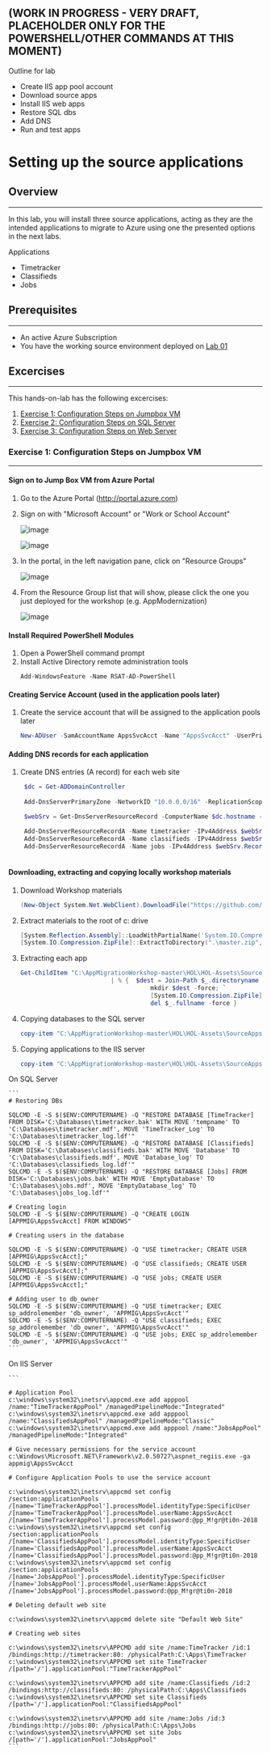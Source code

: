 ## (WORK IN PROGRESS - VERY DRAFT, PLACEHOLDER ONLY FOR THE POWERSHELL/OTHER COMMANDS AT THIS MOMENT)

Outline for lab

* Create IIS app pool account
* Download source apps
* Install IIS web apps
* Restore SQL dbs
* Add DNS
* Run and test apps

# Setting up the source applications

## Overview
---
In this lab, you will install three source applications, acting as they are the intended applications to migrate to Azure using one the presented options in the next labs.

Applications
- Timetracker
- Classifieds
- Jobs

## Prerequisites
---
* An active Azure Subscription
* You have the working source environment deployed on [Lab 01](../01-setup/README.md)

## Excercises
---
This hands-on-lab has the following excercises:
1. [Exercise 1: Configuration Steps on Jumpbox VM](#ex1)
1. [Exercise 2: Configuration Steps on SQL Server](#ex2)
1. [Exercise 3: Configuration Steps on Web Server](#ex3)

### Exercise 1: Configuration Steps on Jumpbox VM<a name="ex1"></a>
---

#### Sign on to Jump Box VM from Azure Portal

1. Go to the Azure Portal (http://portal.azure.com)
1. Sign on with "Microsoft Account" or "Work or School Account"

    ![image](./media/02-01-a.png)

    ![image](./media/02-01-b.png)

1. In the portal, in the left navigation pane, click on "Resource Groups" 

    ![image](./media/02-01-c.png)
 
1. From the Resource Group list that will show, please click the one you just deployed for the workshop (e.g. AppModernization)

    ![image](./media/02-01-d.png)

#### Install Required PowerShell Modules

1. Open a PowerShell command prompt
1. Install Active Directory remote administration tools
    ```
    Add-WindowsFeature -Name RSAT-AD-PowerShell
    ```

#### Creating Service Account (used in the application pools later)

1. Create the service account that will be assigned to the application pools later
    ```powershell
    New-ADUser -SamAccountName AppsSvcAcct -Name "AppsSvcAcct" -UserPrincipalName AppsSvcAcct@appmig.local -AccountPassword (ConvertTo-SecureString -AsPlainText "@pp_M!gr@ti0n-2018" -Force) -Enabled $true -PasswordNeverExpires $true
    ```

#### Adding DNS records for each application

1. Create DNS entries (A record) for each web site
   ```powershell
    $dc = Get-ADDomainController
    
    Add-DnsServerPrimaryZone -NetworkID "10.0.0.0/16" -ReplicationScope "Forest" -ResponsiblePerson "appmigadmin@appmig.local" -DynamicUpdate Secure -ComputerName $dc.hostname -Verbose -ErrorAction SilentlyContinue

    $webSrv = Get-DnsServerResourceRecord -ComputerName $dc.hostname -ZoneName $dc.domain | Where-Object {$_.hostname -like "*-web"}

    Add-DnsServerResourceRecordA -Name timetracker -IPv4Address $webSrv.RecordData.IPv4Address.IPAddressToString -ZoneName $dc.Domain -CreatePtr -ComputerName $dc.HostName
    Add-DnsServerResourceRecordA -Name classifieds -IPv4Address $webSrv.RecordData.IPv4Address.IPAddressToString -ZoneName $dc.Domain -CreatePtr -ComputerName $dc.HostName
    Add-DnsServerResourceRecordA -Name jobs -IPv4Address $webSrv.RecordData.IPv4Address.IPAddressToString -ZoneName $dc.Domain -CreatePtr -ComputerName $dc.HostName
    
    ```

#### Downloading, extracting and copying locally workshop materials

1. Download Workshop materials

    ```powershell
    (New-Object System.Net.WebClient).DownloadFile("https://github.com/AzureCAT-GSI/AppMigrationWorkshop/archive/master.zip",".\master.zip")
    ```

1. Extract materials to the root of c: drive
    ```powershell
    [System.Reflection.Assembly]::LoadWithPartialName('System.IO.Compression.FileSystem')
    [System.IO.Compression.ZipFile]::ExtractToDirectory(".\master.zip", "c:\")
    ```
1. Extracting each app
    ```powershell
    Get-ChildItem "C:\AppMigrationWorkshop-master\HOL\HOL-Assets\SourceApps\Apps\" -Exclude "*.msi" `
                             | % {  $dest = Join-Path $_.directoryname ([system.io.path]::GetFileNameWithoutExtension($_.name)); `
									    mkdir $dest -force; `
									    [System.IO.Compression.ZipFile]::ExtractToDirectory($_.fullname, $dest); `
									    del $_.fullname -force }
    ```
1. Copying databases to the SQL server
    ```powershell
    copy-item "C:\AppMigrationWorkshop-master\HOL\HOL-Assets\SourceApps\Databases\" \\10.0.1.100\c$ -Recurse
    ```

1. Copying applications to the IIS server
    ```powershell
    copy-item "C:\AppMigrationWorkshop-master\HOL\HOL-Assets\SourceApps\Apps\" \\10.0.0.4\c$ -Recurse
    ```




On SQL Server

    ```
    # Restoring DBs

    SQLCMD -E -S $($ENV:COMPUTERNAME) -Q "RESTORE DATABASE [TimeTracker] FROM DISK='C:\Databases\timetracker.bak' WITH MOVE 'tempname' TO 'C:\Databases\timetracker.mdf', MOVE 'TimeTracker_Log' TO 'C:\Databases\timetracker_log.ldf'"
    SQLCMD -E -S $($ENV:COMPUTERNAME) -Q "RESTORE DATABASE [Classifieds] FROM DISK='C:\Databases\classifieds.bak' WITH MOVE 'Database' TO 'C:\Databases\classifieds.mdf', MOVE 'Database_log' TO 'C:\Databases\classifieds_log.ldf'"
    SQLCMD -E -S $($ENV:COMPUTERNAME) -Q "RESTORE DATABASE [Jobs] FROM DISK='C:\Databases\jobs.bak' WITH MOVE 'EmptyDatabase' TO 'C:\Databases\jobs.mdf', MOVE 'EmptyDatabase_log' TO 'C:\Databases\jobs_log.ldf'"

    # Creating login
    SQLCMD -E -S $($ENV:COMPUTERNAME) -Q "CREATE LOGIN [APPMIG\AppsSvcAcct] FROM WINDOWS"

    # Creating users in the database

    SQLCMD -E -S $($ENV:COMPUTERNAME) -Q "USE timetracker; CREATE USER [APPMIG\AppsSvcAcct];"
    SQLCMD -E -S $($ENV:COMPUTERNAME) -Q "USE classifieds; CREATE USER [APPMIG\AppsSvcAcct];"
    SQLCMD -E -S $($ENV:COMPUTERNAME) -Q "USE jobs; CREATE USER [APPMIG\AppsSvcAcct];"

    # Adding user to db_owner
    SQLCMD -E -S $($ENV:COMPUTERNAME) -Q "USE timetracker; EXEC sp_addrolemember 'db_owner', 'APPMIG\AppsSvcAcct'"
    SQLCMD -E -S $($ENV:COMPUTERNAME) -Q "USE classifieds; EXEC sp_addrolemember 'db_owner', 'APPMIG\AppsSvcAcct'"
    SQLCMD -E -S $($ENV:COMPUTERNAME) -Q "USE jobs; EXEC sp_addrolemember 'db_owner', 'APPMIG\AppsSvcAcct'"
    ```

On IIS Server
    
    ```

    # Application Pool
    c:\windows\system32\inetsrv\appcmd.exe add apppool /name:"TimeTrackerAppPool" /managedPipelineMode:"Integrated"
    c:\windows\system32\inetsrv\appcmd.exe add apppool /name:"ClassifiedsAppPool" /managedPipelineMode:"Classic"
    c:\windows\system32\inetsrv\appcmd.exe add apppool /name:"JobsAppPool" /managedPipelineMode:"Integrated"

    # Give necessary permissions for the service account
    c:\Windows\Microsoft.NET\Framework\v2.0.50727\aspnet_regiis.exe -ga appmig\AppsSvcAcct

    # Configure Application Pools to use the service account

    c:\windows\system32\inetsrv\appcmd set config /section:applicationPools /[name='TimeTrackerAppPool'].processModel.identityType:SpecificUser /[name='TimeTrackerAppPool'].processModel.userName:AppsSvcAcct /[name='TimeTrackerAppPool'].processModel.password:@pp_M!gr@ti0n-2018
    c:\windows\system32\inetsrv\appcmd set config /section:applicationPools /[name='ClassifiedsAppPool'].processModel.identityType:SpecificUser /[name='ClassifiedsAppPool'].processModel.userName:AppsSvcAcct /[name='ClassifiedsAppPool'].processModel.password:@pp_M!gr@ti0n-2018
    c:\windows\system32\inetsrv\appcmd set config /section:applicationPools /[name='JobsAppPool'].processModel.identityType:SpecificUser /[name='JobsAppPool'].processModel.userName:AppsSvcAcct /[name='JobsAppPool'].processModel.password:@pp_M!gr@ti0n-2018

    # Deleting default web site

    c:\windows\system32\inetsrv\appcmd delete site "Default Web Site"

    # Creating web sites

    c:\windows\system32\inetsrv\APPCMD add site /name:TimeTracker /id:1 /bindings:http://timetracker:80: /physicalPath:C:\Apps\TimeTracker
    c:\windows\system32\inetsrv\APPCMD set site TimeTracker /[path='/'].applicationPool:"TimeTrackerAppPool"

    c:\windows\system32\inetsrv\APPCMD add site /name:Classifieds /id:2 /bindings:http://classifieds:80: /physicalPath:C:\Apps\Classifieds
    c:\windows\system32\inetsrv\APPCMD set site Classifieds /[path='/'].applicationPool:"ClassifiedsAppPool"

    c:\windows\system32\inetsrv\APPCMD add site /name:Jobs /id:3 /bindings:http://jobs:80: /physicalPath:C:\Apps\Jobs
    c:\windows\system32\inetsrv\APPCMD set site Jobs /[path='/'].applicationPool:"JobsAppPool"
    ```
